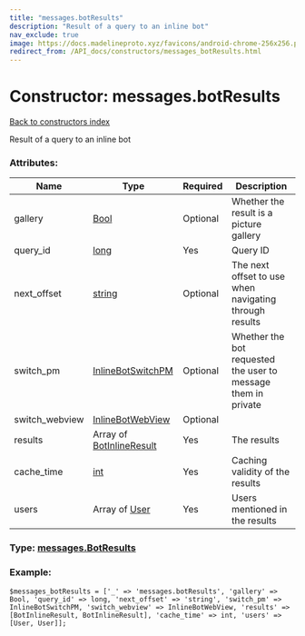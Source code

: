 ```yaml
---
title: "messages.botResults"
description: "Result of a query to an inline bot"
nav_exclude: true
image: https://docs.madelineproto.xyz/favicons/android-chrome-256x256.png
redirect_from: /API_docs/constructors/messages_botResults.html
---
```

# Constructor: messages.botResults  
[Back to constructors index](/API_docs/constructors/index.html)



Result of a query to an inline bot

### Attributes:

| Name     |    Type       | Required | Description |
|----------|---------------|----------|-------------|
|gallery|[Bool](/API_docs/types/Bool.html) | Optional|Whether the result is a picture gallery|
|query\_id|[long](/API_docs/types/long.html) | Yes|Query ID|
|next\_offset|[string](/API_docs/types/string.html) | Optional|The next offset to use when navigating through results|
|switch\_pm|[InlineBotSwitchPM](/API_docs/types/InlineBotSwitchPM.html) | Optional|Whether the bot requested the user to message them in private|
|switch\_webview|[InlineBotWebView](/API_docs/types/InlineBotWebView.html) | Optional|
|results|Array of [BotInlineResult](/API_docs/types/BotInlineResult.html) | Yes|The results|
|cache\_time|[int](/API_docs/types/int.html) | Yes|Caching validity of the results|
|users|Array of [User](/API_docs/types/User.html) | Yes|Users mentioned in the results|



### Type: [messages.BotResults](/API_docs/types/messages.BotResults.html)


### Example:

```
$messages_botResults = ['_' => 'messages.botResults', 'gallery' => Bool, 'query_id' => long, 'next_offset' => 'string', 'switch_pm' => InlineBotSwitchPM, 'switch_webview' => InlineBotWebView, 'results' => [BotInlineResult, BotInlineResult], 'cache_time' => int, 'users' => [User, User]];
```  
